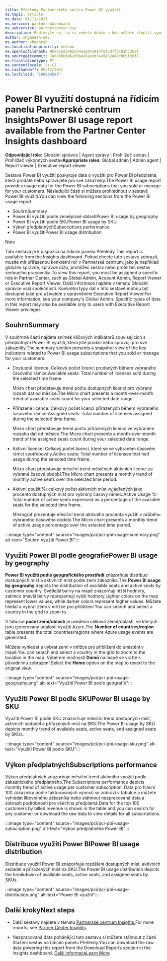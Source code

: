 ```yaml
---
title: Přehledy Partnerského centra Power BI využití
ms.topic: article
ms.date: 01/11/2021
ms.service: partner-dashboard
ms.subservice: partnercenter-csp
description: Podívejte se, co si vedete dobře a kde můžete zlepšit využití Power BI předplatných, která pro své zákazníky prodáváte nebo spravujete.
author: shganesh-dev
ms.author: shganesh
ms.localizationpriority: medium
ms.openlocfilehash: 9626ceda405b54ea2043814fef3d7f5c81bc35af
ms.sourcegitcommit: 7a6836bd962d5b426a8cb34a9132a87cbbbf39f7
ms.translationtype: MT
ms.contentlocale: cs-CZ
ms.lasthandoff: 05/13/2021
ms.locfileid: "109854583"
---
```

# <a name="power-bi-usage-report-available-from-the-partner-center-insights-dashboard"></a><span data-ttu-id="9f3f5-103">Power BI využití dostupná na řídicím panelu Partnerské centrum Insights</span><span class="sxs-lookup"><span data-stu-id="9f3f5-103">Power BI usage report available from the Partner Center Insights dashboard</span></span>

<span data-ttu-id="9f3f5-104">**Odpovídající role:** Globální správce | Agent správy | Prohlížeč sestav | Prohlížeč výkonných sestav</span><span class="sxs-lookup"><span data-stu-id="9f3f5-104">**Appropriate roles**: Global admin | Admin agent | Report viewer | Executive report viewer</span></span>

<span data-ttu-id="9f3f5-105">Sestava Power BI využití poskytuje data o využití pro Power BI předplatná, která prodáte nebo spravujete pro své zákazníky.</span><span class="sxs-lookup"><span data-stu-id="9f3f5-105">The Power BI usage report provides usage data for the Power BI subscriptions that you sold or manage for your customers.</span></span> <span data-ttu-id="9f3f5-106">Následující části si můžete prohlédnout v sestavě Power BI využití.</span><span class="sxs-lookup"><span data-stu-id="9f3f5-106">You can view the following sections from the Power BI usage report.</span></span>

- <span data-ttu-id="9f3f5-107">Souhrn</span><span class="sxs-lookup"><span data-stu-id="9f3f5-107">Summary</span></span>
- <span data-ttu-id="9f3f5-108">Power BI využití podle zeměpisné oblasti</span><span class="sxs-lookup"><span data-stu-id="9f3f5-108">Power BI usage by geography</span></span>
- <span data-ttu-id="9f3f5-109">Power BI využití podle SKU</span><span class="sxs-lookup"><span data-stu-id="9f3f5-109">Power BI usage by SKU</span></span>
- <span data-ttu-id="9f3f5-110">Výkon předplatných</span><span class="sxs-lookup"><span data-stu-id="9f3f5-110">Subscriptions performance</span></span>
- <span data-ttu-id="9f3f5-111">Power BI využití</span><span class="sxs-lookup"><span data-stu-id="9f3f5-111">Power BI usage distribution</span></span>

 > [!NOTE]
 > <span data-ttu-id="9f3f5-112">Tato sestava je k dispozici na řídicím panelu Přehledy.</span><span class="sxs-lookup"><span data-stu-id="9f3f5-112">This report is available from the Insights dashboard.</span></span> <span data-ttu-id="9f3f5-113">Pokud chcete tuto sestavu zobrazit, musíte mít přiřazenou konkrétní roli v Partnerské centrum, jako je například globální správce, správce účtu, prohlížeč sestav nebo prohlížeč sestav vedoucího pracovníka.</span><span class="sxs-lookup"><span data-stu-id="9f3f5-113">To view this report, you must be assigned a specific role in Partner Center, such as Global Admin, Account Admin, Report Viewer or Executive Report Viewer.</span></span> <span data-ttu-id="9f3f5-114">Další informace najdete v tématu Globální správce vaší společnosti. Konkrétní typy dat v této sestavě mohou být dostupné také pro uživatele s oprávněními Executive Report Viewer.</span><span class="sxs-lookup"><span data-stu-id="9f3f5-114">For more information, see your company's Global Admin. Specific types of data in this report may also be available only to users with Executive Report Viewer privileges.</span></span>

## <a name="summary"></a><span data-ttu-id="9f3f5-115">Souhrn</span><span class="sxs-lookup"><span data-stu-id="9f3f5-115">Summary</span></span>

<span data-ttu-id="9f3f5-116">V souhrnné části najdete snímek klíčových indikátorů souvisejících s předplatným Power BI využití, která jste prodali nebo spravují pro své zákazníky.</span><span class="sxs-lookup"><span data-stu-id="9f3f5-116">The summary section presents a snapshot view of the key indicators related to Power BI usage subscriptions that you sold or manage for your customers.</span></span> 

- <span data-ttu-id="9f3f5-117">Dostupné licence: Celkový počet licencí prodaných během vybraného časového rámce.</span><span class="sxs-lookup"><span data-stu-id="9f3f5-117">Available seats: Total number of licenses sold during the selected time frame.</span></span>

   <span data-ttu-id="9f3f5-118">Mikro chart představuje trend počtu dostupných licencí pro vybraný rozsah dat od měsíce.</span><span class="sxs-lookup"><span data-stu-id="9f3f5-118">The Micro chart presents a month-over-month trend of available seats count for your selected date range.</span></span>

- <span data-ttu-id="9f3f5-119">Přiřazené licence: Celkový počet licencí přiřazených během vybraného časového rámce.</span><span class="sxs-lookup"><span data-stu-id="9f3f5-119">Assigned seats: Total number of licenses assigned during the selected time frame.</span></span>

   <span data-ttu-id="9f3f5-120">Mikro chart představuje trend počtu přiřazených licencí ve vybraném rozsahu dat od měsíce.</span><span class="sxs-lookup"><span data-stu-id="9f3f5-120">The Micro chart presents a month-over-month trend of the assigned seats count during your selected date range.</span></span>

- <span data-ttu-id="9f3f5-121">Aktivní licence: Celkový počet licencí, které se ve vybraném časovém rámci spotřebovály.</span><span class="sxs-lookup"><span data-stu-id="9f3f5-121">Active seats: Total number of licenses that had usage during the selected time frame.</span></span> 

   <span data-ttu-id="9f3f5-122">Mikro chart představuje měsíční trend měsíčních aktivních licencí za vybrané časové období.</span><span class="sxs-lookup"><span data-stu-id="9f3f5-122">The Micro chart presents a monthly trend of monthly active seats over the selected time period.</span></span>

- <span data-ttu-id="9f3f5-123">Aktivní použití%: celkový počet aktivních míst vyjádřených jako procento dostupných míst pro vybraný časový rámec.</span><span class="sxs-lookup"><span data-stu-id="9f3f5-123">Active Usage %: Total number of active seats expressed as a percentage of the available seats for the selected time frame.</span></span> 

   <span data-ttu-id="9f3f5-124">Mikrograf prezentuje měsíční trend aktivního procenta využití v průběhu vybraného časového období.</span><span class="sxs-lookup"><span data-stu-id="9f3f5-124">The Micro chart presents a monthly trend of active usage percentage over the selected time period.</span></span>

:::image type="content" source="images/pci/pci-pbi-usage-summary.png" alt-text="Souhrn využití Power BI":::

## <a name="power-bi-usage-by-geography"></a><span data-ttu-id="9f3f5-126">Využití Power BI podle geografie</span><span class="sxs-lookup"><span data-stu-id="9f3f5-126">Power BI usage by geography</span></span>

<span data-ttu-id="9f3f5-127">**Power BI využití podle geografického prostředí** znázorňuje distribuci dostupných míst a aktivních míst podle zemí zákazníka.</span><span class="sxs-lookup"><span data-stu-id="9f3f5-127">The **Power BI usage by geography** depicts the distribution of available seats and active seats by customer country.</span></span> <span data-ttu-id="9f3f5-128">Světlejší barvy na mapě znázorňují nižší hodnoty, zatímco tmavší barvy reprezentují vyšší hodnoty.</span><span class="sxs-lookup"><span data-stu-id="9f3f5-128">Lighter colors on the map represent lower values, while darker colors represent higher values.</span></span> <span data-ttu-id="9f3f5-129">Můžete hledat a vybrat zemi v mřížce pro přiblížení.</span><span class="sxs-lookup"><span data-stu-id="9f3f5-129">You can search and select a country in the grid to zoom to.</span></span>

<span data-ttu-id="9f3f5-130">V tabulce **počet zemí/oblastí** je uvedena celková země/oblasti, ve kterých jsou generovány události využití Azure.</span><span class="sxs-lookup"><span data-stu-id="9f3f5-130">The **Number of countries/region** table presents the total countries/regions where Azure usage events are generated.</span></span>

<span data-ttu-id="9f3f5-131">Můžete vyhledat a vybrat zemi v mřížce pro přiblížení do umístění v mapě.</span><span class="sxs-lookup"><span data-stu-id="9f3f5-131">You can search and select a country in the grid to zoom to the location in the map.</span></span> <span data-ttu-id="9f3f5-132">Výběrem možnosti **Domů** na mapě se vraťte k původnímu zobrazení.</span><span class="sxs-lookup"><span data-stu-id="9f3f5-132">Select the **Home** option on the map to revert to the original view.</span></span>

:::image type="content" source="images/pci/pci-pbi-usage-geography.png" alt-text="Využití Power BI podle geografie":::

## <a name="power-bi-usage-by-sku"></a><span data-ttu-id="9f3f5-134">Využití Power BI podle SKU</span><span class="sxs-lookup"><span data-stu-id="9f3f5-134">Power BI usage by SKU</span></span>

<span data-ttu-id="9f3f5-135">Využití Power BI podle SKU znázorňuje měsíční trend dostupných míst, aktivních sedadel a přiřazených míst na SKU.</span><span class="sxs-lookup"><span data-stu-id="9f3f5-135">The Power BI usage by SKU depicts monthly trend of available seats, active seats, and assigned seats by SKUs.</span></span>

:::image type="content" source="images/pci/pci-pbi-usage-sku.png" alt-text="Využití Power BI podle SKU":::

## <a name="subscriptions-performance"></a><span data-ttu-id="9f3f5-137">Výkon předplatných</span><span class="sxs-lookup"><span data-stu-id="9f3f5-137">Subscriptions performance</span></span>

<span data-ttu-id="9f3f5-138">Výkon předplatných znázorňuje měsíční trend aktivního využití podle zákaznického předplatného.</span><span class="sxs-lookup"><span data-stu-id="9f3f5-138">The Subscriptions performance depicts monthly trend of active usage per customer subscription.</span></span> <span data-ttu-id="9f3f5-139">Data pro hlavní 100 zákazníky podle fakturovaných výnosů se zobrazí v tabulce a můžete vyhledat libovolného zákazníka nebo stáhnout nezpracovaná data a zobrazit podrobnosti pro všechna předplatná.</span><span class="sxs-lookup"><span data-stu-id="9f3f5-139">Data for the top 100 customers by billed revenue is shown in the table and you can search for any customer or download the raw data to view details for all subscriptions.</span></span>

:::image type="content" source="images/pci/pci-pbi-usage-subscription.png" alt-text="Výkon předplatného Power BI":::

## <a name="power-bi-usage-distribution"></a><span data-ttu-id="9f3f5-141">Distribuce využití Power BI</span><span class="sxs-lookup"><span data-stu-id="9f3f5-141">Power BI usage distribution</span></span>

<span data-ttu-id="9f3f5-142">Distribuce využití Power BI znázorňuje rozdělení dostupných míst, aktivních sedadel a přiřazených míst na SKU.</span><span class="sxs-lookup"><span data-stu-id="9f3f5-142">The Power BI usage distribution depicts the breakdown of available seats, active seats, and assigned seats by SKUs.</span></span>

:::image type="content" source="images/pci/pci-pbi-usage-distribution.png" alt-text="Power BI využití":::

## <a name="next-steps"></a><span data-ttu-id="9f3f5-144">Další kroky</span><span class="sxs-lookup"><span data-stu-id="9f3f5-144">Next steps</span></span>

- <span data-ttu-id="9f3f5-145">Další sestavy najdete v tématu [Partnerské centrum Insights.](partner-center-insights.md)</span><span class="sxs-lookup"><span data-stu-id="9f3f5-145">For more reports, see [Partner Center Insights](partner-center-insights.md).</span></span>

- <span data-ttu-id="9f3f5-146">Nezpracovaná data pohánějící tuto sestavu si můžete stáhnout z části Stažení sestav na řídicím panelu Přehledy.</span><span class="sxs-lookup"><span data-stu-id="9f3f5-146">You can download the raw data powering this report from the Download Reports section in the Insights dashboard.</span></span> [<span data-ttu-id="9f3f5-147">Další informace</span><span class="sxs-lookup"><span data-stu-id="9f3f5-147">Learn More</span></span>](pci-download-reports.md) 
